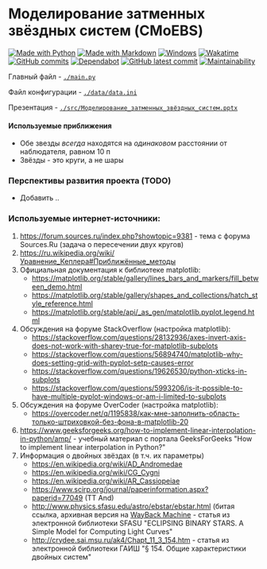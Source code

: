 # Моделирование затменных звёздных систем (CMoEBS)

[![Made with Python](https://img.shields.io/badge/Made%20with-Python-1f425f.svg)](https://www.python.org/)
[![Made with Markdown](https://img.shields.io/badge/Made%20with-Markdown-1f425f.svg)](http://commonmark.org)
[![Windows](https://svgshare.com/i/ZhY.svg)](https://svgshare.com/i/ZhY.svg)
[![Wakatime](https://wakatime.com/badge/user/ede740b4-c066-46b1-94e3-8631a44edbbc/project/68c47a79-df9e-405c-aacb-26f8a66702d4.svg)](https://wakatime.com/@matveypol003)
[![GitHub commits](https://flat.badgen.net/github/commits/PM-95025/scientificProject)](https://GitHub.com/PM-95025/scientificProject/commit/)
[![Dependabot](https://flat.badgen.net/github/dependabot/PM-95025/scientificProject)](https://github.com/PM-95025/scientificProject/network/updates)
[![GitHub latest commit](https://flat.badgen.net/github/last-commit/PM-95025/scientificProject)](https://github.com/PM-95025/scientificProject/commits)
[![Maintainability](https://api.codeclimate.com/v1/badges/c366428254a5bf01ae87/maintainability)](https://codeclimate.com/github/PM-95025/scientificProject/maintainability)

Главный файл - [`./main.py`](./main.py)

Файл конфигурации - [`./data/data.ini`](./data/data.ini)

Презентация - [`./src/Моделирование_затменных_звёздных_систем.pptx`](./src/Презентация.pptx)

#### Используемые приближения
- Обе звезды _всегда_ находятся на _одинаковом_ расстоянии от наблюдателя, равном 10 п
- Звёзды - это круги, а не шары

### Перспективы развития проекта (TODO)
- Добавить ..

### Используемые интернет-источники:
1. https://forum.sources.ru/index.php?showtopic=9381 - тема с форума Sources.Ru (задача о пересечении двух кругов)
2. https://ru.wikipedia.org/wiki/Уравнение_Кеплера#Приближённые_методы
3. Официальная документация к библиотеке matplotlib:
	- https://matplotlib.org/stable/gallery/lines_bars_and_markers/fill_between_demo.html
	- https://matplotlib.org/stable/gallery/shapes_and_collections/hatch_style_reference.html
	- https://matplotlib.org/stable/api/_as_gen/matplotlib.pyplot.legend.html
4. Обсуждения на форуме StackOverflow (настройка matplotlib):
	- https://stackoverflow.com/questions/28132936/axes-invert-axis-does-not-work-with-sharey-true-for-matplotlib-subplots
	- https://stackoverflow.com/questions/56894740/matplotlib-why-does-setting-grid-with-pyplot-setp-causes-error
	- https://stackoverflow.com/questions/19626530/python-xticks-in-subplots
	- https://stackoverflow.com/questions/5993206/is-it-possible-to-have-multiple-pyplot-windows-or-am-i-limited-to-subplots
5. Обсуждения на форуме OverCoder (настройка matplotlib):
	- https://overcoder.net/q/1195838/как-мне-заполнить-область-только-штриховкой-без-фона-в-matplotlib-20
6. https://www.geeksforgeeks.org/how-to-implement-linear-interpolation-in-python/amp/ - учебный материал с портала GeeksForGeeks "How to implement linear interpolation in Python?"
7. Информация о двойных звёздах (в т.ч. их параметры)
	- https://en.wikipedia.org/wiki/AD_Andromedae
	- https://en.wikipedia.org/wiki/CG_Cygni
    - https://en.wikipedia.org/wiki/AR_Cassiopeiae
	- https://www.scirp.org/journal/paperinformation.aspx?paperid=77049 (TT And)
	- http://www.physics.sfasu.edu/astro/ebstar/ebstar.html (битая ссылка, архивная версия на [WayBack Machine](https://web.archive.org/web/20220501021646/http://www.physics.sfasu.edu/astro/ebstar/ebstar.html) - статья из электронной библиотеки SFASU "ECLIPSING BINARY STARS. A Simple Model for Computing Light Curves"
	- http://crydee.sai.msu.ru/ak4/Chapt_11_3_154.htm - статья из электронной библиотеки ГАИШ "§ 154. Общие характеристики двойных систем"
